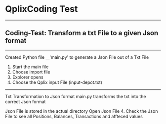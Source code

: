 # QplixCoding Test
***
## Coding-Test: Transform a txt File to a given Json format
***
Created Python file __'main.py' to generate a Json File out of a Txt File
1. Start the main file
2. Choose import file
3. Explorer opens
4. Choose the Qplix input File (input-depot.txt)
***
Txt Transformation to Json format
main.py transforms the txt into the correct Json format

Json File is stored in the actual directory
Open Json File
4. Check the Json File to see all Positions, Balances, Transactions and affteced values

